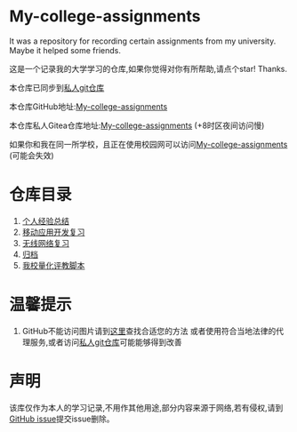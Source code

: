 # My-college-assignments

It was a repository for recording certain assignments from my university. Maybe it helped some friends.

这是一个记录我的大学学习的仓库,如果你觉得对你有所帮助,请点个star! Thanks.

本仓库已同步到[私人git仓库](https://git.dbinfun.net/dbinfun/My-college-assignments)

本仓库GitHub地址:[My-college-assignments](https://github.com/dbinfun/My-college-assignments)

本仓库私人Gitea仓库地址:[My-college-assignments](https://git.dbinfun.net/dbinfun/My-college-assignments) (+8时区夜间访问慢)

如果你和我在同一所学校，且正在使用校园网可以访问[My-college-assignments](http://10.62.0.218:3000/dbinfun/My-college-assignments) (可能会失效)

# 仓库目录

1. [个人经验总结](./myexperience/index.md)
2. [移动应用开发复习](./sources/移动应用开发复习/index.md)
3. [无线网络复习](./sources/无线网络技术复习/index.md)
4. [归档](./archive/index.md)
5. [我校量化评教脚本](./archive/archive/自动评教脚本.md)

# 温馨提示

1. GitHub不能访问图片请到[这里](https://www.bing.com/search?q=github+%E5%9B%BE%E7%89%87%E6%97%A0%E6%B3%95%E8%AE%BF%E9%97%AE&mkt=zh-CN)查找合适您的方法 或者使用符合当地法律的代理服务,或者访问[私人git仓库](https://git.dbin.site/dbinfun/My-college-assignments)可能能够得到改善

# 声明

该库仅作为本人的学习记录,不用作其他用途,部分内容来源于网络,若有侵权,请到[GitHub issue](https://github.com/dbinfun/My-college-assignments/issues)提交issue删除。
